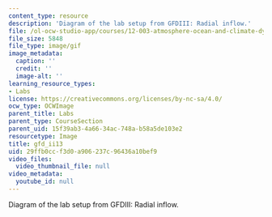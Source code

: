 ```yaml
---
content_type: resource
description: 'Diagram of the lab setup from GFDIII: Radial inflow.'
file: /ol-ocw-studio-app/courses/12-003-atmosphere-ocean-and-climate-dynamics-fall-2008/29ffb0ccf3d0a906237c96436a10bef9_gfd_ii13.gif
file_size: 5848
file_type: image/gif
image_metadata:
  caption: ''
  credit: ''
  image-alt: ''
learning_resource_types:
- Labs
license: https://creativecommons.org/licenses/by-nc-sa/4.0/
ocw_type: OCWImage
parent_title: Labs
parent_type: CourseSection
parent_uid: 15f39ab3-4a66-34ac-748a-b58a5de103e2
resourcetype: Image
title: gfd_ii13
uid: 29ffb0cc-f3d0-a906-237c-96436a10bef9
video_files:
  video_thumbnail_file: null
video_metadata:
  youtube_id: null
---
```

Diagram of the lab setup from GFDIII: Radial inflow.